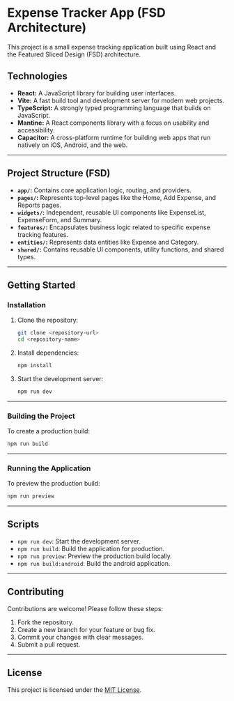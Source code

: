 # Expense Tracker App (FSD Architecture)

This project is a small expense tracking application built using React and the Featured Sliced Design (FSD) architecture.

## Technologies

- **React:** A JavaScript library for building user interfaces.
- **Vite:** A fast build tool and development server for modern web projects.
- **TypeScript:** A strongly typed programming language that builds on JavaScript.
- **Mantine:** A React components library with a focus on usability and accessibility.
- **Capacitor:** A cross-platform runtime for building web apps that run natively on iOS, Android, and the web.

---

## Project Structure (FSD)

- **`app/`:** Contains core application logic, routing, and providers.
- **`pages/`:** Represents top-level pages like the Home, Add Expense, and Reports pages.
- **`widgets/`:** Independent, reusable UI components like ExpenseList, ExpenseForm, and Summary.
- **`features/`:** Encapsulates business logic related to specific expense tracking features.
- **`entities/`:** Represents data entities like Expense and Category.
- **`shared/`:** Contains reusable UI components, utility functions, and shared types.

---

## **Getting Started**

### **Installation**

1. Clone the repository:
   ```bash
   git clone <repository-url>
   cd <repository-name>
   ```
2. Install dependencies:
   ```bash
   npm install
   ```
3. Start the development server:
   ```bash
   npm run dev
   ```

---

### **Building the Project**

To create a production build:

```bash
npm run build
```

---

### **Running the Application**

To preview the production build:

```bash
npm run preview
```

---

## **Scripts**

- `npm run dev`: Start the development server.
- `npm run build`: Build the application for production.
- `npm run preview`: Preview the production build locally.
- `npm run build:android`: Build the android application.

---

## **Contributing**

Contributions are welcome! Please follow these steps:

1. Fork the repository.
2. Create a new branch for your feature or bug fix.
3. Commit your changes with clear messages.
4. Submit a pull request.

---

## **License**

This project is licensed under the [MIT License](./LICENSE).
